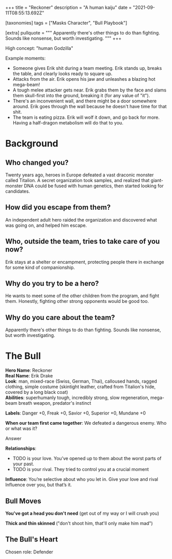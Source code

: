 +++
title = "Reckoner"
description = "A human kaiju"
date = "2021-09-11T08:55:13.692Z"

[taxonomies]
tags = ["Masks Character", "Bull Playbook"]

[extra]
pullquote = """
Apparently there's other things to do than fighting. Sounds like nonsense, but worth investigating.
"""
+++

High concept: "human Godzilla"

<!-- more -->

Example moments:

- Someone gives Erik shit during a team meeting. Erik stands up, breaks the table, and clearly looks ready to square up.
- Attacks from the air. Erik opens his jaw and unleashes a blazing hot mega-beam!
- A tough melee attacker gets near. Erik grabs them by the face and slams them skull-first into the ground, breaking it (for any value of "it").
- There's an inconvenient wall, and there might be a door somewhere around. Erik goes through the wall because he doesn't have time for that shit.
- The team is eating pizza. Erik will wolf it down, and go back for more. Having a half-dragon metabolism will do that to you.

# Background

## Who changed you?
Twenty years ago, heroes in Europe defeated a vast draconic monster called Titalion. A secret organization took samples, and realized that giant-monster DNA could be fused with human genetics, then started looking for candidates.

## How did you escape from them?
An independent adult hero raided the organization and discovered what was going on, and helped him escape.

## Who, outside the team, tries to take care of you now?
Erik stays at a shelter or encampment, protecting people there in exchange for some kind of companionship.

## Why do you try to be a hero?
He wants to meet some of the other children from the program, and fight them. Honestly, fighting other strong opponents would be good too.

## Why do you care about the team?
Apparently there's other things to do than fighting. Sounds like nonsense, but worth investigating.

# The Bull
**Hero Name**: Reckoner  
**Real Name**: Erik Drake  
**Look**: man, mixed-race (Swiss, German, Thai), calloused hands, ragged clothing, simple costume (skintight leather, crafted from Titalion's hide, covered by a long black coat)  
**Abilities**: superhumanly tough, incredibly strong, slow regeneration, mega-beam breath weapon, predator's instinct

**Labels**: Danger +0, Freak +0, Savior +0, Superior +0, Mundane +0

**When our team first came together**: We defeated a dangerous enemy. Who or what was it?

Answer

**Relationships**:
- TODO is your love. You’ve opened up to them about the worst parts of your past.
- TODO is your rival. They tried to control you at a crucial moment

**Influence**: You’re selective about who you let in. Give your love and rival Influence over you, but that’s it.

## Bull Moves

**You've got a head you don't need** (get out of my way or I will crush you)

**Thick and thin skinned** ("don't shoot him, that'll only make him mad")

## The Bull's Heart

Chosen role: Defender